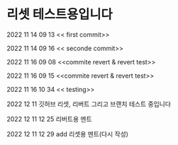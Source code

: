 # 리셋 테스트용입니다

2022 11 14 09 13 << first commit>>

2022 11 14 09 16 << seconde commit>>

2022 11 16 09 08 <<commite revert & revert test>>

2022 11 16 09 15 <<commite revert & revert test>>

2022 11 16 10 34 << testing>>

2022 12 11 깃허브 리셋, 리버트 그리고 브랜치 테스트 중입니다

2022 12 11 12 25 리버트용 멘트

2022 12 11 12 29 add 리셋용 멘트(다시 작성)
